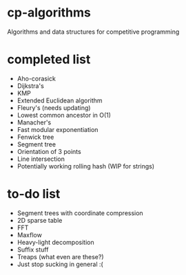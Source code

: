 # cp-algorithms
Algorithms and data structures for competitive programming

# completed list
- Aho-corasick
- Dijkstra's 
- KMP
- Extended Euclidean algorithm
- Fleury's (needs updating)
- Lowest common ancestor in O(1)
- Manacher's
- Fast modular exponentiation
- Fenwick tree
- Segment tree
- Orientation of 3 points
- Line intersection
- Potentially working rolling hash (WIP for strings)

# to-do list
- Segment trees with coordinate compression
- 2D sparse table
- FFT
- Maxflow
- Heavy-light decomposition
- Suffix stuff
- Treaps (what even are these?)
- Just stop sucking in general :(
